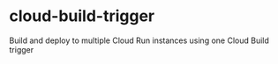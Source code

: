 # cloud-build-trigger
Build and deploy to multiple Cloud Run instances using one Cloud Build trigger
